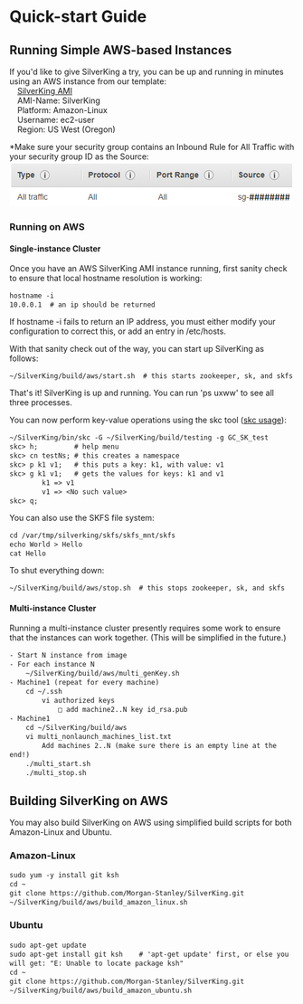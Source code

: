# Quick-start Guide
## Running Simple AWS-based Instances
If you'd like to give SilverKing a try, you can be up and running in minutes using an AWS instance from our template:<br>
&emsp;[SilverKing AMI](https://us-west-2.console.aws.amazon.com/ec2/v2/home?region=us-west-2#Images:visibility=public-images;search=SilverKing;sort=name)<br>
&emsp;AMI-Name: SilverKing<br>
&emsp;Platform: Amazon-Linux<br>
&emsp;Username: ec2-user<br>
&emsp;Region: US West (Oregon)<br>

*Make sure your security group contains an Inbound Rule for All Traffic with your security group ID as the Source:
![Security Group Inbound Rule](img/sg_inbound_rule.png)

### Running on AWS
#### Single-instance Cluster

Once you have an AWS SilverKing AMI instance running, first sanity check to ensure that local hostname resolution is working:
```ksh
hostname -i
10.0.0.1  # an ip should be returned
```
If hostname -i fails to return an IP address, you must either modify your configuration to correct this, or add an entry in /etc/hosts.

With that sanity check out of the way, you can start up SilverKing as follows:
```ksh
~/SilverKing/build/aws/start.sh  # this starts zookeeper, sk, and skfs
```
That's it! SilverKing is up and running. You can run 'ps uxww' to see all three processes.

You can now perform key-value operations using the skc tool ([skc usage](doc/Shell.html)):
```ksh
~/SilverKing/bin/skc -G ~/SilverKing/build/testing -g GC_SK_test    
skc> h;         # help menu
skc> cn testNs; # this creates a namespace
skc> p k1 v1;   # this puts a key: k1, with value: v1
skc> g k1 v1;   # gets the values for keys: k1 and v1
        k1 => v1
        v1 => <No such value>
skc> q;
```

You can also use the SKFS file system:
```ksh
cd /var/tmp/silverking/skfs/skfs_mnt/skfs
echo World > Hello
cat Hello
```

To shut everything down:
```ksh
~/SilverKing/build/aws/stop.sh  # this stops zookeeper, sk, and skfs
```

#### Multi-instance Cluster
Running a multi-instance cluster presently requires some work to ensure that the instances can work together. (This will be simplified in the future.)

    - Start N instance from image
    - For each instance N
        ~/SilverKing/build/aws/multi_genKey.sh
    - Machine1 (repeat for every machine)
        cd ~/.ssh
            vi authorized keys
                □ add machine2..N key id_rsa.pub
    - Machine1
        cd ~/SilverKing/build/aws
        vi multi_nonlaunch_machines_list.txt
            Add machines 2..N (make sure there is an empty line at the end!)
        ./multi_start.sh
        ./multi_stop.sh


## Building SilverKing on AWS
You may also build SilverKing on AWS using simplified build scripts for both Amazon-Linux and Ubuntu.

### Amazon-Linux
```ksh
sudo yum -y install git ksh
cd ~
git clone https://github.com/Morgan-Stanley/SilverKing.git
~/SilverKing/build/aws/build_amazon_linux.sh
```

### Ubuntu
```ksh
sudo apt-get update 
sudo apt-get install git ksh    # 'apt-get update' first, or else you will get: "E: Unable to locate package ksh"
cd ~
git clone https://github.com/Morgan-Stanley/SilverKing.git
~/SilverKing/build/aws/build_amazon_ubuntu.sh
```